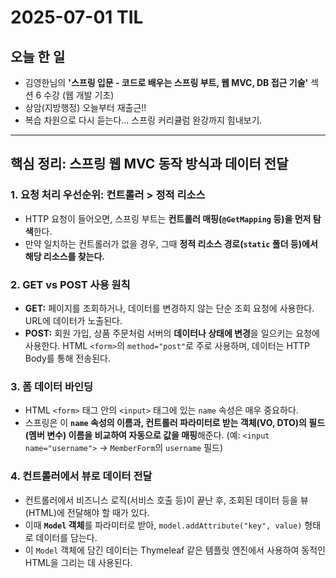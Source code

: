 # 2025-07-01 TIL

## 오늘 한 일

-   김영한님의 **'스프링 입문 - 코드로 배우는 스프링 부트, 웹 MVC, DB 접근 기술'** 섹션 6 수강 (웹 개발 기초)
-   상암(지방행정) 오늘부터 재출근!!
-   복습 차원으로 다시 듣는다... 스프링 커리큘럼 완강까지 힘내보기.
---

## 핵심 정리: 스프링 웹 MVC 동작 방식과 데이터 전달

### 1. 요청 처리 우선순위: 컨트롤러 > 정적 리소스

-   HTTP 요청이 들어오면, 스프링 부트는 **컨트롤러 매핑(`@GetMapping` 등)을 먼저 탐색**한다.
-   만약 일치하는 컨트롤러가 없을 경우, 그때 **정적 리소스 경로(`static` 폴더 등)에서 해당 리소스를 찾는다.**

### 2. GET vs POST 사용 원칙

-   **GET:** 페이지를 조회하거나, 데이터를 변경하지 않는 단순 조회 요청에 사용한다. URL에 데이터가 노출된다.
-   **POST:** 회원 가입, 상품 주문처럼 서버의 **데이터나 상태에 변경**을 일으키는 요청에 사용한다. HTML `<form>`의 `method="post"`로 주로 사용하며, 데이터는 HTTP Body를 통해 전송된다.

### 3. 폼 데이터 바인딩

-   HTML `<form>` 태그 안의 `<input>` 태그에 있는 `name` 속성은 매우 중요하다.
-   스프링은 이 **`name` 속성의 이름과, 컨트롤러 파라미터로 받는 객체(VO, DTO)의 필드(멤버 변수) 이름을 비교하여 자동으로 값을 매핑**해준다. (예: `<input name="username">` → `MemberForm`의 `username` 필드)

### 4. 컨트롤러에서 뷰로 데이터 전달

-   컨트롤러에서 비즈니스 로직(서비스 호출 등)이 끝난 후, 조회된 데이터 등을 뷰(HTML)에 전달해야 할 때가 있다.
-   이때 **`Model` 객체**를 파라미터로 받아, `model.addAttribute("key", value)` 형태로 데이터를 담는다.
-   이 `Model` 객체에 담긴 데이터는 Thymeleaf 같은 템플릿 엔진에서 사용하여 동적인 HTML을 그리는 데 사용된다.

